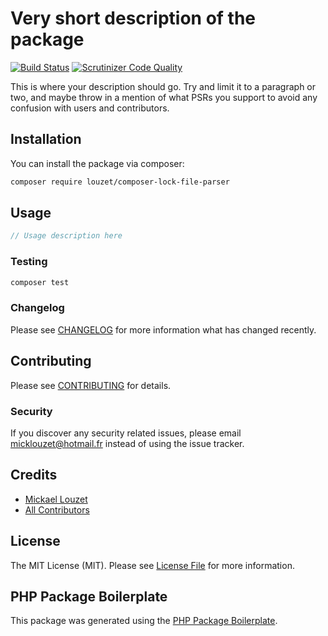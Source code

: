 # Very short description of the package

<!-- [![Latest Version on Packagist](https://img.shields.io/packagist/v/louzet/composer-lock-file-parser.svg?style=flat-square)](https://packagist.org/packages/louzet/composer-lock-file-parser) -->
[![Build Status](https://img.shields.io/travis/louzet/composer-lock-file-parser/master.svg?style=flat-square)](https://travis-ci.org/louzet/ComposerLockFileParser/)
[![Scrutinizer Code Quality](https://scrutinizer-ci.com/g/louzet/composerLockFileParser/badges/quality-score.png?b=master)](https://scrutinizer-ci.com/g/louzet/ComposerLockFileParser/)
<!-- [![Total Downloads](https://img.shields.io/packagist/dt/louzet/composer-lock-file-parser.svg?style=flat-square)](https://packagist.org/packages/louzet/composer-lock-file-parser) -->

This is where your description should go. Try and limit it to a paragraph or two, and maybe throw in a mention of what PSRs you support to avoid any confusion with users and contributors.

## Installation

You can install the package via composer:

```bash
composer require louzet/composer-lock-file-parser
```

## Usage

``` php
// Usage description here
```

### Testing

``` bash
composer test
```

### Changelog

Please see [CHANGELOG](CHANGELOG.md) for more information what has changed recently.

## Contributing

Please see [CONTRIBUTING](CONTRIBUTING.md) for details.

### Security

If you discover any security related issues, please email micklouzet@hotmail.fr instead of using the issue tracker.

## Credits

- [Mickael Louzet](https://github.com/louzet)
- [All Contributors](../../contributors)

## License

The MIT License (MIT). Please see [License File](LICENSE.md) for more information.

## PHP Package Boilerplate

This package was generated using the [PHP Package Boilerplate](https://laravelpackageboilerplate.com).